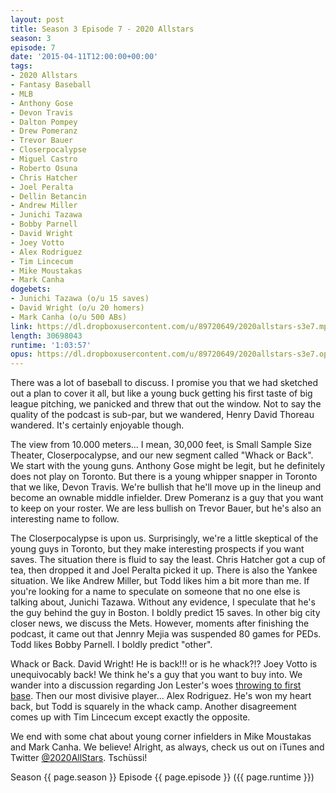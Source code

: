 ```yaml
---
layout: post
title: Season 3 Episode 7 - 2020 Allstars
season: 3
episode: 7
date: '2015-04-11T12:00:00+00:00'
tags:
- 2020 Allstars
- Fantasy Baseball
- MLB
- Anthony Gose
- Devon Travis
- Dalton Pompey
- Drew Pomeranz
- Trevor Bauer
- Closerpocalypse
- Miguel Castro
- Roberto Osuna
- Chris Hatcher
- Joel Peralta
- Dellin Betancin
- Andrew Miller
- Junichi Tazawa
- Bobby Parnell
- David Wright
- Joey Votto
- Alex Rodriguez
- Tim Lincecum
- Mike Moustakas
- Mark Canha
dogebets:
- Junichi Tazawa (o/u 15 saves)
- David Wright (o/u 20 homers)
- Mark Canha (o/u 500 ABs)
link: https://dl.dropboxusercontent.com/u/89720649/2020allstars-s3e7.mp3
length: 30698043
runtime: '1:03:57'
opus: https://dl.dropboxusercontent.com/u/89720649/2020allstars-s3e7.opus
---
```

There was a lot of baseball to discuss.  I promise you that we had sketched out a plan to cover it all, but like a young buck getting his first taste of big league pitching, we panicked and threw that out the window.  Not to say the quality of the podcast is sub-par, but we wandered, Henry David Thoreau wandered.  It's certainly enjoyable though.  

The view from 10.000 meters... I mean, 30,000 feet, is Small Sample Size Theater, Closerpocalypse, and our new segment called "Whack or Back".  We start with the young guns.  Anthony Gose might be legit, but he definitely does not play on Toronto.  But there is a young whipper snapper in Toronto that we like, Devon Travis.  We're bullish that he'll move up in the lineup and become an ownable middle infielder.  Drew Pomeranz is a guy that you want to keep on your roster.  We are less bullish on Trevor Bauer, but he's also an interesting name to follow.  

The Closerpocalypse is upon us.  Surprisingly, we're a little skeptical of the young guys in Toronto, but they make interesting prospects if you want saves.  The situation there is fluid to say the least.  Chris Hatcher got a cup of tea, then dropped it and Joel Peralta picked it up.  There is also the Yankee situation.  We like Andrew Miller, but Todd likes him a bit more than me.  If you're looking for a name to speculate on someone that no one else is talking about, Junichi Tazawa.  Without any evidence, I speculate that he's the guy behind the guy in Boston.  I boldly predict 15 saves.  In other big city closer news, we discuss the Mets.  However, moments after finishing the podcast, it came out that Jennry Mejia was suspended 80 games for PEDs.  Todd likes Bobby Parnell.  I boldly predict "other".  

Whack or Back.  David Wright!  He is back!!!  or is he whack?!?  Joey Votto is unequivocably back!  We think he's a guy that you want to buy into.  We wander into a discussion regarding Jon Lester's woes [throwing to first base](http://grantland.com/the-triangle/mlb-jon-lester-chicago-cubs-pickoff-aversion-simulation/).  Then our most divisive player... Alex Rodriguez.  He's won my heart back, but Todd is squarely in the whack camp.  Another disagreement comes up with Tim Lincecum except exactly the opposite.  

We end with some chat about young corner infielders in Mike Moustakas and Mark Canha.  We believe!  Alright, as always, check us out on iTunes and Twitter [@2020AllStars](https://www.twitter.com/2020allstars).  Tschüssi!  

Season {{ page.season }} Episode {{ page.episode }} ({{ page.runtime }})  
